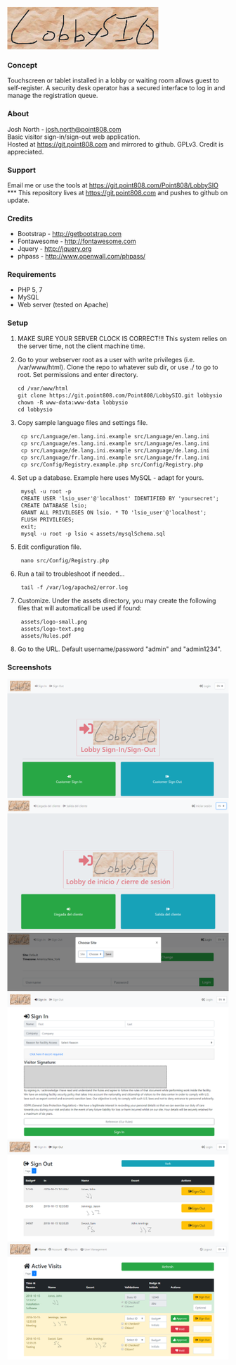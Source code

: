 ![LobbySIO](assets/logo-small.example.png?raw=true "lobbysio")

### Concept ###
Touchscreen or tablet installed in a lobby or waiting room allows guest to self-register.  A security desk operator has a secured interface to log in and manage the registration queue.  

### About ###
Josh North - josh.north@point808.com  
Basic visitor sign-in/sign-out web application.  
Hosted at https://git.point808.com and mirrored to github.
GPLv3. Credit is appreciated.  

### Support ###
Email me or use the tools at https://git.point808.com/Point808/LobbySIO  
*** This repository lives at https://git.point808.com and pushes to github on update.

### Credits ###
* Bootstrap - http://getbootstrap.com  
* Fontawesome - http://fontawesome.com  
* Jquery - http://jquery.org  
* phpass - http://www.openwall.com/phpass/  

### Requirements ###
* PHP 5, 7  
* MySQL  
* Web server (tested on Apache)  

### Setup ###
1.  MAKE SURE YOUR SERVER CLOCK IS CORRECT!!! This system relies on the server time, not the client machine time.  
2.  Go to your webserver root as a user with write privileges (i.e. /var/www/html).  Clone the repo to whatever sub dir, or use ./ to go to root.  Set permissions and enter directory.  

        cd /var/www/html  
        git clone https://git.point808.com/Point808/LobbySIO.git lobbysio  
        chown -R www-data:www-data lobbysio  
        cd lobbysio  

3. Copy sample language files and settings file.  

        cp src/Language/en.lang.ini.example src/Language/en.lang.ini  
        cp src/Language/es.lang.ini.example src/Language/es.lang.ini  
        cp src/Language/de.lang.ini.example src/Language/de.lang.ini  
        cp src/Language/fr.lang.ini.example src/Language/fr.lang.ini  
        cp src/Config/Registry.example.php src/Config/Registry.php  

4. Set up a database.  Example here uses MySQL - adapt for yours.  

        mysql -u root -p  
        CREATE USER 'lsio_user'@'localhost' IDENTIFIED BY 'yoursecret';  
        CREATE DATABASE lsio;  
        GRANT ALL PRIVILEGES ON lsio. * TO 'lsio_user'@'localhost';  
        FLUSH PRIVILEGES;  
        exit;  
        mysql -u root -p lsio < assets/mysqlSchema.sql  

5. Edit configuration file.  

        nano src/Config/Registry.php  

6. Run a tail to troubleshoot if needed...  

        tail -f /var/log/apache2/error.log  

7. Customize.  Under the assets directory, you may create the following files that will automaticall be used if found:  

        assets/logo-small.png  
        assets/logo-text.png  
        assets/Rules.pdf  

8. Go to the URL.  Default username/password "admin" and "admin1234".  

### Screenshots ###
![Main Page](assets/Main.png?raw=true "Main Page")
![Multi-language](assets/MultiLanguage.png?raw=true "Multi-language")
![Multi-site](assets/MultiSite.png?raw=true "Multi-site")
![Sign In](assets/SignIn.png?raw=true "Sign In")
![Sign Out](assets/SignOut.png?raw=true "Sign Out")
![Approvals](assets/Approvals.png?raw=true "Approvals")
